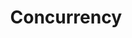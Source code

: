 ---
layout: posts_by_category
categories: Concurrency
title: Concurrency
permalink: /category/Concurrency
---